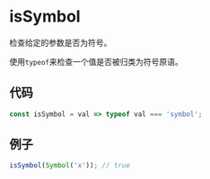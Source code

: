 # isSymbol

检查给定的参数是否为符号。

使用`typeof`来检查一个值是否被归类为符号原语。

## 代码

```js
const isSymbol = val => typeof val === 'symbol';
```

## 例子

```js
isSymbol(Symbol('x')); // true
```
